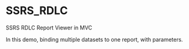 # SSRS_RDLC
SSRS RDLC Report Viewer in MVC


In this demo, binding multiple datasets to one report, with parameters.
